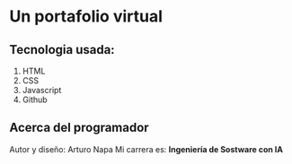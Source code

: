 # Un portafolio virtual

## Tecnologia usada:
1. HTML
2. CSS
3. Javascript
4. Github

## Acerca del programador
Autor y diseño: Arturo Napa
Mi carrera es: **Ingeniería de Sostware con IA**
